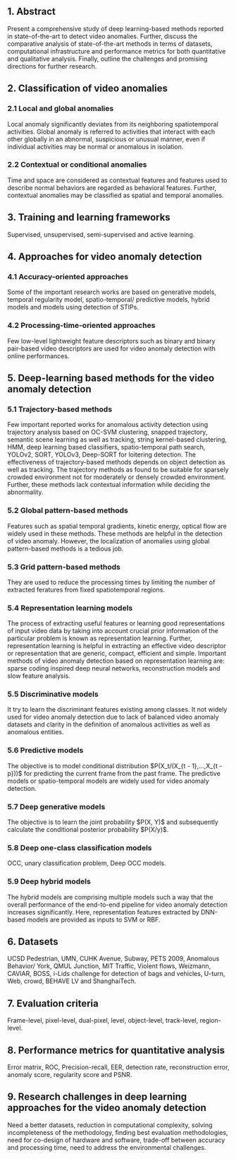 <h2>1. Abstract</h2>
Present a comprehensive study of deep learning-based methods reported in state-of-the-art to detect video anomalies. Further, discuss the comparative analysis of state-of-the-art methods in terms of datasets, computational infrastructure and performance metrics for both quantitative and qualitative analysis. Finally, outline the challenges and promising directions for further research.
<h2>2. Classification of video anomalies</h2>
<h3>2.1 Local and global anomalies</h3>
Local anomaly significantly deviates from its neighboring spatiotemporal activities. Global anomaly is referred to activities that interact with each other globally in an abnormal, suspicious or unusual manner, even if individual activities may be normal or anomalous in isolation.
<h3>2.2 Contextual or conditional anomalies</h3>
Time and space are considered as contextual features and features used to describe normal behaviors are regarded as behavioral features. Further, contextual anomalies may be classified as spatial and temporal anomalies.
<h2>3. Training and learning frameworks</h2>
Supervised, unsupervised, semi-supervised and active learning.
<h2>4. Approaches for video anomaly detection</h2>
<h3>4.1 Accuracy-oriented approaches</h3>
Some of the important research works are based on generative models, temporal regularity model, spatio-temporal/ predictive models, hybrid models and models using detection of STIPs.
<h3>4.2 Processing-time-oriented approaches</h3>
Few low-level lightweight feature descriptors such as binary and binary pair-based video descriptors are used for video anomaly detection with online performances.
<h2>5. Deep-learning based methods for the video anomaly detection</h2>
<h3>5.1 Trajectory-based methods</h3>
Few important reported works for anomalous activity detection using trajectory analysis based on OC-SVM clustering, snapped trajectory, semantic scene learning as well as tracking, string kernel-based clustering, HMM, deep learning based classifiers, spatio-temporal path search, YOLOv2, SORT, YOLOv3, Deep-SORT for loitering detection. The effectiveness of trajectory-based methods depends on object detection as well as tracking. The trajectory methods as found to be suitable for sparsely crowded environment not for moderately or densely crowded environment. Further, these methods lack contextual information while deciding the abnormality.
<h3>5.2 Global pattern-based methods</h3>
Features such as spatial temporal gradients, kinetic energy, optical flow are widely used in these methods. These methods are helpful in the detection of video anomaly. However, the localization of anomalies using global pattern-based methods is a tedious job.
<h3>5.3 Grid pattern-based methods</h3>
They are used to reduce the processing times by limiting the number of extracted feratures from fixed spatiotemporal regions. 
<h3>5.4 Representation learning models</h3>
The process of extracting useful features or learning good representations of input video data by taking into account crucial prior information of the particular problem is known as representation learning. Further, representation learning is helpful in extracting an effective video descriptor or representation that are generic, compact, efficient and simple. Important methods of video anomaly detection based on representation learning are: sparse coding inspired deep neural networks, reconstruction models and slow feature analysis.
<h3>5.5 Discriminative models</h3>
It try to learn the discriminant features existing among classes. It not widely used for video anomaly detection due to lack of balanced video anomaly datasets and clarity in the definition of anomalous activities as well as anomalous entities.
<h3>5.6 Predictive models</h3>
The objective is to model conditional distribution $P(X_t/(X_{t - 1},...,X_{t - p}))$ for predicting the current frame from the past frame. The predictive models or spatio-temporal models are widely used for video anomaly detection.
<h3>5.7 Deep generative models</h3>
The objective is to learn the joint probability $P(X, Y)$ and subsequently calculate the conditional posterior probability $P(X/y)$.
<h3>5.8 Deep one-class classification models</h3>
OCC, unary classification problem, Deep OCC models.
<h3>5.9 Deep hybrid models</h3>
The hybrid models are comprising multiple models such a way that the overall performance of the end-to-end pipeline for video anomaly detection increases significantly. Here, representation features extracted by DNN-based models are provided as inputs to SVM or RBF.
<h2>6. Datasets</h2>
UCSD Pedestrian, UMN, CUHK Avenue, Subway, PETS 2009, Anomalous Behavior/ York, QMUL Junction, MIT Traffic, Violent flows, Weizmann, CAVIAR, BOSS, i-Lids challenge for detection of bags and vehicles, U-turn, Web, crowd, BEHAVE LV and ShanghaiTech.
<h2>7. Evaluation criteria</h2>
Frame-level, pixel-level, dual-pixel, level, object-level, track-level, region-level.
<h2>8. Performance metrics for quantitative analysis</h2>
Error matrix, ROC, Precision-recall, EER, detection rate, reconstruction error, anomaly score, regularity score and PSNR. 
<h2>9. Research challenges in deep learning approaches for the video anomaly detection</h2>
Need a better datasets, reduction in computational complexity, solving incompleteness of the methodology, finding best evaluation methodologies, need for co-design of hardware and software, trade-off between accuracy and processing time, need to address the environmental challenges.